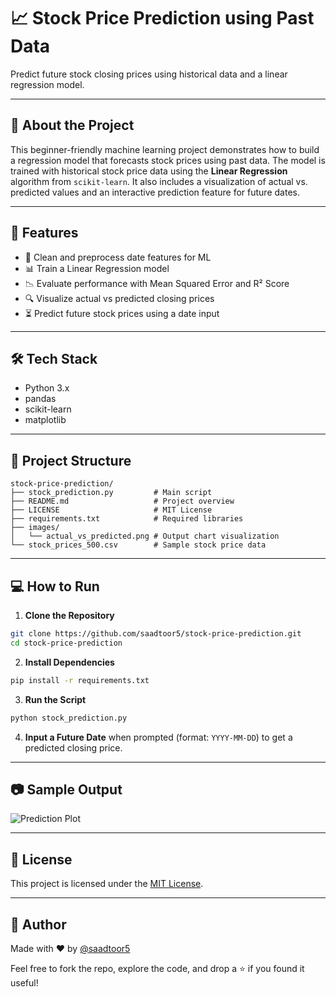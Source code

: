 # 📈 Stock Price Prediction using Past Data

Predict future stock closing prices using historical data and a linear regression model.

---

## 🧠 About the Project

This beginner-friendly machine learning project demonstrates how to build a regression model that forecasts stock prices using past data. The model is trained with historical stock price data using the **Linear Regression** algorithm from `scikit-learn`. It also includes a visualization of actual vs. predicted values and an interactive prediction feature for future dates.

---

## 🚀 Features

* 🧹 Clean and preprocess date features for ML
* 📊 Train a Linear Regression model
* 📉 Evaluate performance with Mean Squared Error and R² Score
* 🔍 Visualize actual vs predicted closing prices
* ⏳ Predict future stock prices using a date input

---

## 🛠️ Tech Stack

* Python 3.x
* pandas
* scikit-learn
* matplotlib

---

## 📁 Project Structure

```
stock-price-prediction/
├── stock_prediction.py         # Main script
├── README.md                   # Project overview
├── LICENSE                     # MIT License
├── requirements.txt            # Required libraries
├── images/
│   └── actual_vs_predicted.png # Output chart visualization
└── stock_prices_500.csv        # Sample stock price data
```

---

## 💻 How to Run

1. **Clone the Repository**

```bash
git clone https://github.com/saadtoor5/stock-price-prediction.git
cd stock-price-prediction
```

2. **Install Dependencies**

```bash
pip install -r requirements.txt
```

3. **Run the Script**

```bash
python stock_prediction.py
```

4. **Input a Future Date** when prompted (format: `YYYY-MM-DD`) to get a predicted closing price.

---

## 📷 Sample Output

![Prediction Plot](images/actual_vs_predicted.png)

---

## 🧾 License

This project is licensed under the [MIT License](LICENSE).

---

## 👤 Author

Made with ❤️ by [@saadtoor5](https://github.com/saadtoor5)

Feel free to fork the repo, explore the code, and drop a ⭐ if you found it useful!
